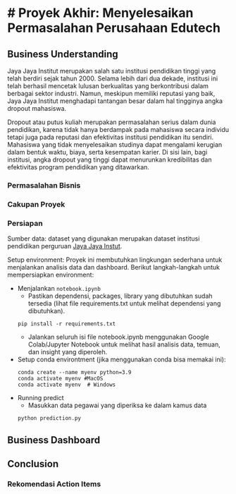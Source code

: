 # # Proyek Akhir: Menyelesaikan Permasalahan Perusahaan Edutech

## Business Understanding

Jaya Jaya Institut merupakan salah satu institusi pendidikan tinggi yang telah berdiri sejak tahun 2000. Selama lebih dari dua dekade, institusi ini telah berhasil mencetak lulusan berkualitas yang berkontribusi dalam berbagai sektor industri. Namun, meskipun memiliki reputasi yang baik, Jaya Jaya Institut menghadapi tantangan besar dalam hal tingginya angka dropout mahasiswa.

Dropout atau putus kuliah merupakan permasalahan serius dalam dunia pendidikan, karena tidak hanya berdampak pada mahasiswa secara individu tetapi juga pada reputasi dan efektivitas institusi pendidikan itu sendiri. Mahasiswa yang tidak menyelesaikan studinya dapat mengalami kerugian dalam bentuk waktu, biaya, serta kesempatan karier. Di sisi lain, bagi institusi, angka dropout yang tinggi dapat menurunkan kredibilitas dan efektivitas program pendidikan yang ditawarkan.

### Permasalahan Bisnis


### Cakupan Proyek


### Persiapan
Sumber data: dataset yang digunakan merupakan dataset institusi pendidikan perguruan [Jaya Jaya Instut](https://github.com/dicodingacademy/dicoding_dataset/tree/main/students_performance).

Setup environment: Proyek ini membutuhkan lingkungan sederhana untuk menjalankan analisis data dan dashboard. Berikut langkah-langkah untuk mempersiapkan environment:
- Menjalankan `notebook.ipynb`
    - Pastikan dependensi, packages, library yang dibutuhkan sudah tersedia (lihat file requirements.txt untuk melihat dependensi yang dibutuhkan).
    ```
    pip install -r requirements.txt
    ```
    - Jalankan seluruh isi file notebook.ipynb menggunakan Google Colab/Jupyter Notebook untuk melihat hasil analisis data, temuan, dan insight yang diperoleh.
- Setup conda environtment (jika menggunakan conda bisa memakai ini):
    ```
    conda create --name myenv python=3.9
    conda activate myenv #MacOS
    conda activate myenv  # Windows
    ```
- Running predict
    - Masukkan data pegawai yang diperiksa ke dalam kamus data
    ```
    python prediction.py
    ```


## Business Dashboard


## Conclusion


### Rekomendasi Action Items



